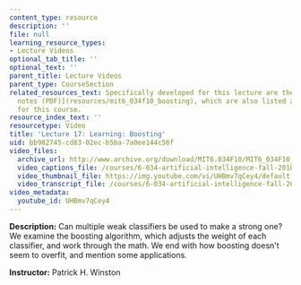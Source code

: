 ```yaml
---
content_type: resource
description: ''
file: null
learning_resource_types:
- Lecture Videos
optional_tab_title: ''
optional_text: ''
parent_title: Lecture Videos
parent_type: CourseSection
related_resources_text: Specifically developed for this lecture are the [boosting
  notes (PDF)](resources/mit6_034f10_boosting), which are also listed among the readings
  for this course.
resource_index_text: ''
resourcetype: Video
title: 'Lecture 17: Learning: Boosting'
uid: bb982745-cd83-02ec-b5ba-7a0ee144c56f
video_files:
  archive_url: http://www.archive.org/download/MIT6.034F10/MIT6_034F10_lec17_300k.mp4
  video_captions_file: /courses/6-034-artificial-intelligence-fall-2010/23557cfb6520546cb42b6b6e1d85fab1_UHBmv7qCey4.vtt
  video_thumbnail_file: https://img.youtube.com/vi/UHBmv7qCey4/default.jpg
  video_transcript_file: /courses/6-034-artificial-intelligence-fall-2010/253a7f25bca8bb092ad09ccee848a0a3_UHBmv7qCey4.pdf
video_metadata:
  youtube_id: UHBmv7qCey4
---
```


**Description:** Can multiple weak classifiers be used to make a strong one? We examine the boosting algorithm, which adjusts the weight of each classifier, and work through the math. We end with how boosting doesn't seem to overfit, and mention some applications.

**Instructor:** Patrick H. Winston